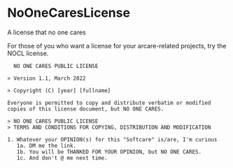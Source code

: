 # NoOneCaresLicense
A license that no one cares

For those of you who want a license for your arcare-related projects, try the NOCL license.

```
  NO ONE CARES PUBLIC LICENSE

> Version 1.1, March 2022

> Copyright (C) [year] [fullname]

Everyone is permitted to copy and distribute verbatim or modified
copies of this license document, but NO ONE CARES.

> NO ONE CARES PUBLIC LICENSE
> TERMS AND CONDITIONS FOR COPYING, DISTRIBUTION AND MODIFICATION

1. Whatever your OPINION(s) for this "Softcare" is/are, I'm curious
   1a. DM me the link. 
   1b. You will be THANKED FOR YOUR OPINION, but NO ONE CARES.
   1c. And don't @ me next time.
 
```
